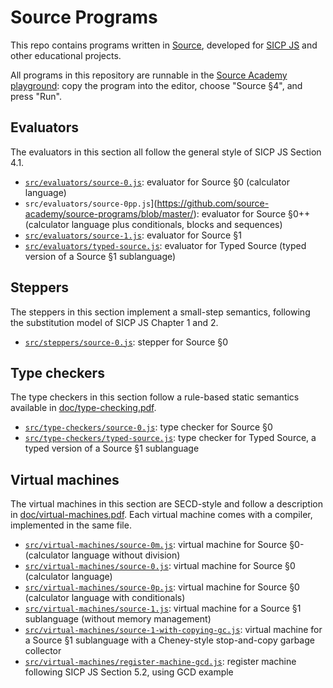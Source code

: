 # Source Programs

This repo contains programs written in [Source](https://en.wikipedia.org/wiki/Source_(programming_language)), developed for [SICP JS](https://en.wikipedia.org/wiki/Structure_and_Interpretation_of_Computer_Programs,_JavaScript_Adaptation) and other educational projects. 

All programs in this repository are runnable in the [Source Academy playground](https://sourceacademy.nus.edu.sg/playground#chap=4): copy the program into the editor, choose "Source §4", and press "Run".

## Evaluators

The evaluators in this section all follow the general style of SICP JS Section 4.1.

* [`src/evaluators/source-0.js`](https://github.com/source-academy/source-programs/blob/master/): evaluator for Source §0 (calculator language)
* `src/evaluators/source-0pp.js`](https://github.com/source-academy/source-programs/blob/master/): evaluator for Source §0++ (calculator language plus conditionals, blocks and sequences)
* [`src/evaluators/source-1.js`](https://github.com/source-academy/source-programs/blob/master/): evaluator for Source §1
* [`src/evaluators/typed-source.js`](https://github.com/source-academy/source-programs/blob/master/): evaluator for Typed Source (typed version of a Source §1 sublanguage)

## Steppers

The steppers in this section implement a small-step semantics, following the substitution model of SICP JS Chapter 1 and 2.

* [`src/steppers/source-0.js`](https://github.com/source-academy/source-programs/blob/master/): stepper for Source §0

## Type checkers

The type checkers in this section follow a rule-based static semantics available in [doc/type-checking.pdf](https://github.com/source-academy/source-programs/blob/master/doc/type-checking.pdf).

* [`src/type-checkers/source-0.js`](https://github.com/source-academy/source-programs/blob/master/): type checker for Source §0
* [`src/type-checkers/typed-source.js`](https://github.com/source-academy/source-programs/blob/master/): type checker for Typed Source, a typed version of a Source §1 sublanguage

## Virtual machines

The virtual machines in this section are SECD-style and follow a description in [doc/virtual-machines.pdf](https://github.com/source-academy/source-programs/blob/master/doc/virtual-machines.pdf). Each virtual machine comes with a compiler, implemented in the same file.

* [`src/virtual-machines/source-0m.js`](https://github.com/source-academy/source-programs/blob/master/): virtual machine for Source §0- (calculator language without division)
* [`src/virtual-machines/source-0.js`](https://github.com/source-academy/source-programs/blob/master/): virtual machine for Source §0 (calculator language)
* [`src/virtual-machines/source-0p.js`](https://github.com/source-academy/source-programs/blob/master/): virtual machine for Source §0 (calculator language with conditionals)
* [`src/virtual-machines/source-1.js`](https://github.com/source-academy/source-programs/blob/master/): virtual machine for a Source §1 sublanguage (without memory management)
* [`src/virtual-machines/source-1-with-copying-gc.js`](https://github.com/source-academy/source-programs/blob/master/): virtual machine for a Source §1 sublanguage with a Cheney-style stop-and-copy garbage collector
* [`src/virtual-machines/register-machine-gcd.js`](https://github.com/source-academy/source-programs/blob/master/): register machine following SICP JS Section 5.2, using GCD example

